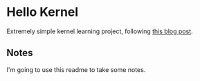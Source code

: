 # Hello Kernel

Extremely simple kernel learning project, following [this blog post](https://computers-art.medium.com/writing-a-basic-kernel-6479a495b713).

## Notes

I'm going to use this readme to take some notes.

